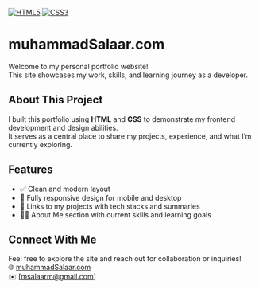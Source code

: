 [![HTML5](https://img.shields.io/badge/HTML5-E34F26?style=for-the-badge&logo=html5&logoColor=white)](https://developer.mozilla.org/en-US/docs/Web/HTML)
[![CSS3](https://img.shields.io/badge/CSS3-1572B6?style=for-the-badge&logo=css3&logoColor=white)](https://developer.mozilla.org/en-US/docs/Web/CSS)

# muhammadSalaar.com

Welcome to my personal portfolio website!  
This site showcases my work, skills, and learning journey as a developer.

## About This Project

I built this portfolio using **HTML** and **CSS** to demonstrate my frontend development and design abilities.  
It serves as a central place to share my projects, experience, and what I’m currently exploring.

## Features

- ✅ Clean and modern layout
- 📱 Fully responsive design for mobile and desktop
- 🧩 Links to my projects with tech stacks and summaries
- 🧑‍💻 About Me section with current skills and learning goals

## Connect With Me

Feel free to explore the site and reach out for collaboration or inquiries!  
🌐 [muhammadSalaar.com](https://muhammadSalaar.com)  
✉️ [msalaarm@gmail.com]

